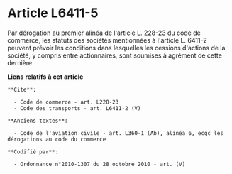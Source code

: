 # Article L6411-5

Par dérogation au premier alinéa de l'article L. 228-23 du code de commerce, les statuts des sociétés mentionnées à l'article
L. 6411-2 peuvent prévoir les conditions dans lesquelles les cessions d'actions de la société, y compris entre actionnaires,
sont soumises à agrément de cette dernière.

**Liens relatifs à cet article**

	**Cite**:

	  - Code de commerce - art. L228-23
	  - Code des transports - art. L6411-2 (V)

	**Anciens textes**:

	  - Code de l'aviation civile - art. L360-1 (Ab), alinéa 6, ecqc les dérogations au code du commerce

	**Codifié par**:

	  - Ordonnance n°2010-1307 du 28 octobre 2010 - art. (V)
